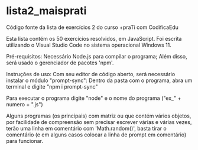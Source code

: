 # lista2_maisprati
Código fonte da lista de exercícios 2 do curso +praTi com CodificaEdu

Esta lista contém os 50 exercícios resolvidos, em JavaScript. Foi escrita utilizando o Visual Studio Code no sistema operacional Windows 11.

Pré-requisitos:
Necessário Node.js para compilar o programa;
Além disso, será usado o gerenciador de pacotes 'npm'.

Instruções de uso:
Com seu editor de código aberto, será necessário instalar o módulo "prompt-sync":
Dentro da pasta com o programa, abra um terminal e digite "npm i prompt-sync"

Para executar o programa digite "node" e o nome do programa ("ex_" + numero + ".js")

Alguns programas (os principais) com matriz ou que contém vários objetos, por facilidade de compreensão sem precisar escrever várias
e várias vezes, terão uma linha em comentário com 'Math.random()', basta tirar o comentário (e em alguns casos colocar a linha de prompt
em comentário) para funcionar.
